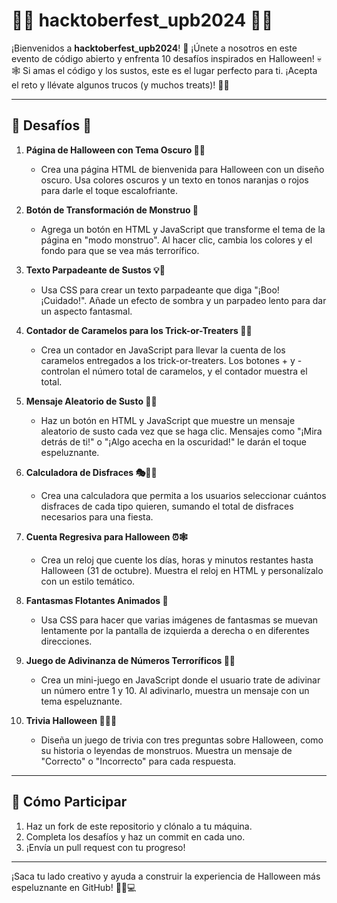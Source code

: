 # 🎃👻 hacktoberfest_upb2024 👻🎃

¡Bienvenidos a **hacktoberfest_upb2024**! 🍁 ¡Únete a nosotros en este evento de código abierto y enfrenta 10 desafíos inspirados en Halloween! 💀🕸️ Si amas el código y los sustos, este es el lugar perfecto para ti. ¡Acepta el reto y llévate algunos trucos (y muchos treats)! 🎃🍬

---

## 👾 Desafíos 🎃

1. **Página de Halloween con Tema Oscuro 🎃🌑**
   - Crea una página HTML de bienvenida para Halloween con un diseño oscuro. Usa colores oscuros y un texto en tonos naranjas o rojos para darle el toque escalofriante.

2. **Botón de Transformación de Monstruo 👹**
   - Agrega un botón en HTML y JavaScript que transforme el tema de la página en "modo monstruo". Al hacer clic, cambia los colores y el fondo para que se vea más terrorífico.

3. **Texto Parpadeante de Sustos 💡👻**
   - Usa CSS para crear un texto parpadeante que diga "¡Boo! ¡Cuidado!". Añade un efecto de sombra y un parpadeo lento para dar un aspecto fantasmal.

4. **Contador de Caramelos para los Trick-or-Treaters 🍬🎃**
   - Crea un contador en JavaScript para llevar la cuenta de los caramelos entregados a los trick-or-treaters. Los botones + y - controlan el número total de caramelos, y el contador muestra el total.

5. **Mensaje Aleatorio de Susto 👻💬**
   - Haz un botón en HTML y JavaScript que muestre un mensaje aleatorio de susto cada vez que se haga clic. Mensajes como "¡Mira detrás de ti!" o "¡Algo acecha en la oscuridad!" le darán el toque espeluznante.

6. **Calculadora de Disfraces 🎭🧛‍♀️**
   - Crea una calculadora que permita a los usuarios seleccionar cuántos disfraces de cada tipo quieren, sumando el total de disfraces necesarios para una fiesta.

7. **Cuenta Regresiva para Halloween ⏰🕸️**
   - Crea un reloj que cuente los días, horas y minutos restantes hasta Halloween (31 de octubre). Muestra el reloj en HTML y personalízalo con un estilo temático.

8. **Fantasmas Flotantes Animados 👻**
   - Usa CSS para hacer que varias imágenes de fantasmas se muevan lentamente por la pantalla de izquierda a derecha o en diferentes direcciones.

9. **Juego de Adivinanza de Números Terroríficos 🎲🔮**
   - Crea un mini-juego en JavaScript donde el usuario trate de adivinar un número entre 1 y 10. Al adivinarlo, muestra un mensaje con un tema espeluznante.

10. **Trivia Halloween 🧛‍♂️🎃**
    - Diseña un juego de trivia con tres preguntas sobre Halloween, como su historia o leyendas de monstruos. Muestra un mensaje de "Correcto" o "Incorrecto" para cada respuesta.

---

## 🎃 Cómo Participar

1. Haz un fork de este repositorio y clónalo a tu máquina.
2. Completa los desafíos y haz un commit en cada uno.
3. ¡Envía un pull request con tu progreso!

---

¡Saca tu lado creativo y ayuda a construir la experiencia de Halloween más espeluznante en GitHub! 🧛‍♀️💻

